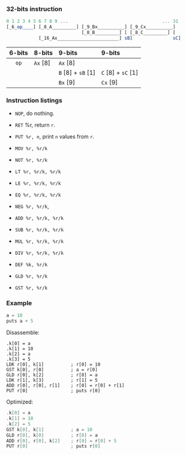### 32-bits instruction

```elm
0 1 2 3 4 5 6 7 8 9 ...                                   ... 31
[_6_op____] [_8_A_________] [_9_Bx__________] [_9_Cx__________]
                            [_8_B_________] [ [_8_C_________] [
            [_16_Ax_______________________] sB]               sC]
```

| 6-bits | 8-bits | 9-bits | 9-bits
|:------:|:------ |:------ |:------
|`op`    |`Ax` [8]|`Ax` [8]|
| | |`B`  [8] + `sB` [1]|`C`  [8] + `sC` [1]
| | |`Bx` [9]|`Cx` [9]

### Instruction listings

- `NOP`, do nothing.

- `RET` %r, return `r`.

- `PUT %r, n`, print `n` values from `r`.

- `MOV %r, %r/k`

- `NOT %r, %r/k`
- `LT %r, %r/k, %r/k`
- `LE %r, %r/k, %r/k`
- `EQ %r, %r/k, %r/k`

- `NEG %r, %r/k`, 
- `ADD %r, %r/k, %r/k`
- `SUB %r, %r/k, %r/k`
- `MUL %r, %r/k, %r/k`
- `DIV %r, %r/k, %r/k`

- `DEF %k, %r/k`
- `GLD %r, %r/k`
- `GST %r, %r/k`

### Example

```go
a = 10
puts a + 5
```

Disassemble:

```
.k[0] = a
.k[1] = 10
.k[2] = a
.k[3] = 5
LDK r[0], k[1]          ; r[0] = 10
GST k[0], r[0]          ; a = r[0]
GLD r[0], k[2]          ; r[0] = a
LDK r[1], k[3]          ; r[1] = 5
ADD r[0], r[0], r[1]    ; r[0] = r[0] + r[1]
PUT r[0]                ; puts r[0]
```

Optimized:

```c
.k[0] = a
.k[1] = 10
.k[2] = 5
GST k[0], k[1]          ; a = 10
GLD r[0], k[0]          ; r[0] = a
ADD r[0], r[0], k[2]    ; r[0] = r[0] + 5
PUT r[0]                ; puts r[0]
```
